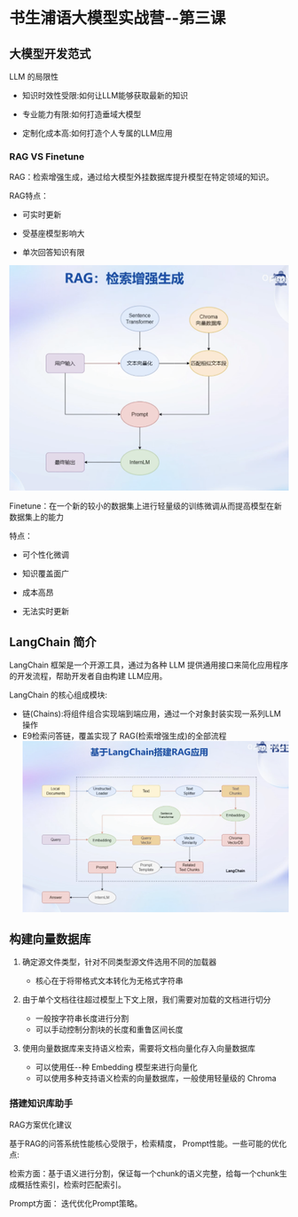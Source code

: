 # 书生浦语大模型实战营--第三课

## 大模型开发范式

LLM 的局限性

- 知识时效性受限:如何让LLM能够获取最新的知识

- 专业能力有限:如何打造垂域大模型

- 定制化成本高:如何打造个人专属的LLM应用

### RAG VS Finetune

RAG：检索增强生成，通过给大模型外挂数据库提升模型在特定领域的知识。

RAG特点：

- 可实时更新

- 受基座模型影响大

- 单次回答知识有限

![img.png](../img/3-1.png)

Finetune：在一个新的较小的数据集上进行轻量级的训练微调从而提高模型在新数据集上的能力

特点：

- 可个性化微调

- 知识覆盖面广

- 成本高昂

- 无法实时更新

## LangChain 简介

LangChain 框架是一个开源工具，通过为各种 LLM 提供通用接口来简化应用程序的开发流程，帮助开发者自由构建 LLM应用。

LangChain 的核心组成模块:

- 链(Chains):将组件组合实现端到端应用，通过一个对象封装实现一系列LLM 操作
- E9检索问答链，覆盖实现了 RAG(检索增强生成)的全部流程
 ![img.png](../img/3-2.png)


## 构建向量数据库

1. 确定源文件类型，针对不同类型源文件选用不同的加载器
    - 核心在于将带格式文本转化为无格式字符串

2. 由于单个文档往往超过模型上下文上限，我们需要对加载的文档进行切分
    - 一般按字符串长度进行分割
    - 可以手动控制分割块的长度和重鲁区间长度

3. 使用向量数据库来支持语义检索，需要将文档向量化存入向量数据库
    - 可以使用任--种 Embedding 模型来进行向量化
    - 可以使用多种支持语义检索的向量数据库，一般使用轻量级的 Chroma

### 搭建知识库助手

RAG方案优化建议

基于RAG的问答系统性能核心受限于，检索精度， Prompt性能。一些可能的优化点:

检索方面：基于语义进行分割，保证每一个chunk的语义完整，给每一个chunk生成概括性索引，检索时匹配索引。

Prompt方面： 迭代优化Prompt策略。